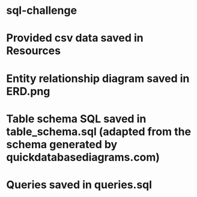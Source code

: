 # sql-challenge

# Provided csv data saved in Resources

# Entity relationship diagram saved in ERD.png

# Table schema SQL saved in table_schema.sql (adapted from the schema generated by quickdatabasediagrams.com)

# Queries saved in queries.sql